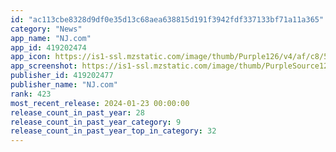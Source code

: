 ```yaml
---
id: "ac113cbe8328d9df0e35d13c68aea638815d191f3942fdf337133bf71a11a365"
category: "News"
app_name: "NJ.com"
app_id: 419202474
app_icon: https://is1-ssl.mzstatic.com/image/thumb/Purple126/v4/af/c8/5e/afc85e33-0e0d-9f4b-6051-b6ae86d5e52e/AppIcon-0-1x_U007emarketing-0-7-0-85-220-0.png/1024x1024bb.png
app_screenshot: https://is1-ssl.mzstatic.com/image/thumb/PurpleSource126/v4/11/93/27/119327e5-1d1b-8493-d06f-eeda7e15a87f/0348b954-8832-4513-a7ac-46173496771f_NJ_1242x2688_iPhone6.5_display_1.png/1242x2688bb.png
publisher_id: 419202477
publisher_name: "NJ.com"
rank: 423
most_recent_release: 2024-01-23 00:00:00
release_count_in_past_year: 28
release_count_in_past_year_category: 9
release_count_in_past_year_top_in_category: 32
---
```

